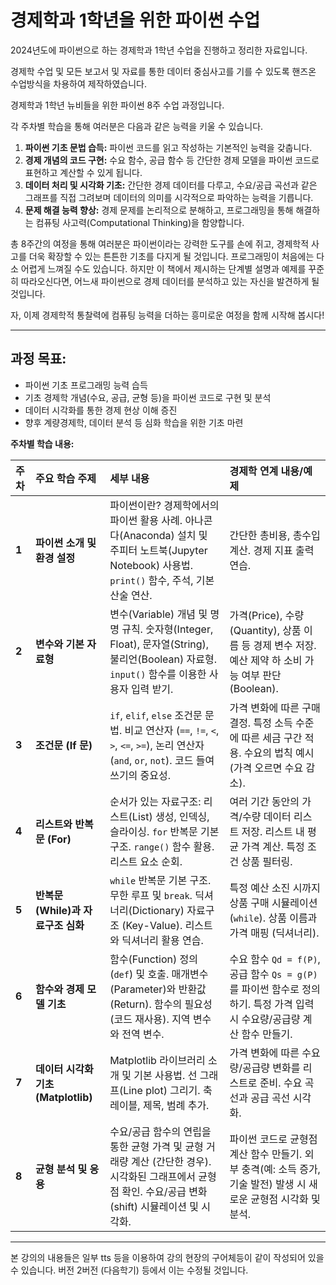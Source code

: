 # 경제학과 1학년을 위한 파이썬 수업 

2024년도에 파이썬으로 하는 경제학과 1학년 수업을 진행하고 정리한 자료입니다. 

경제학 수업 및 모든 보고서 및 자료를 통한 데이터 중심사고를 기를 수 있도록 핸즈온 수업방식을 차용하여 제작하였습니다. 


경제학과 1학년 뉴비들을 위한 파이썬 8주 수업 과정입니다. 




각 주차별 학습을 통해 여러분은 다음과 같은 능력을 키울 수 있습니다.

1.  **파이썬 기초 문법 습득:** 파이썬 코드를 읽고 작성하는 기본적인 능력을 갖춥니다.
2.  **경제 개념의 코드 구현:** 수요 함수, 공급 함수 등 간단한 경제 모델을 파이썬 코드로 표현하고 계산할 수 있게 됩니다.
3.  **데이터 처리 및 시각화 기초:** 간단한 경제 데이터를 다루고, 수요/공급 곡선과 같은 그래프를 직접 그려보며 데이터의 의미를 시각적으로 파악하는 능력을 기릅니다.
4.  **문제 해결 능력 향상:** 경제 문제를 논리적으로 분해하고, 프로그래밍을 통해 해결하는 컴퓨팅 사고력(Computational Thinking)을 함양합니다.

총 8주간의 여정을 통해 여러분은 파이썬이라는 강력한 도구를 손에 쥐고, 경제학적 사고를 더욱 확장할 수 있는 튼튼한 기초를 다지게 될 것입니다. 프로그래밍이 처음에는 다소 어렵게 느껴질 수도 있습니다. 하지만 이 책에서 제시하는 단계별 설명과 예제를 꾸준히 따라오신다면, 어느새 파이썬으로 경제 데이터를 분석하고 있는 자신을 발견하게 될 것입니다.

자, 이제 경제학적 통찰력에 컴퓨팅 능력을 더하는 흥미로운 여정을 함께 시작해 봅시다!

---

## **과정 목표:**

* 파이썬 기초 프로그래밍 능력 습득
* 기초 경제학 개념(수요, 공급, 균형 등)을 파이썬 코드로 구현 및 분석
* 데이터 시각화를 통한 경제 현상 이해 증진
* 향후 계량경제학, 데이터 분석 등 심화 학습을 위한 기초 마련

**주차별 학습 내용:**

| 주차 | 주요 학습 주제                 | 세부 내용                                                                                                                               | 경제학 연계 내용/예제                                                                  |
| :--- | :----------------------------- | :-------------------------------------------------------------------------------------------------------------------------------------- | :------------------------------------------------------------------------------------- |
| **1** | **파이썬 소개 및 환경 설정** | 파이썬이란? 경제학에서의 파이썬 활용 사례. 아나콘다(Anaconda) 설치 및 주피터 노트북(Jupyter Notebook) 사용법. `print()` 함수, 주석, 기본 산술 연산. | 간단한 총비용, 총수입 계산. 경제 지표 출력 연습.                                       |
| **2** | **변수와 기본 자료형** | 변수(Variable) 개념 및 명명 규칙. 숫자형(Integer, Float), 문자열(String), 불리언(Boolean) 자료형. `input()` 함수를 이용한 사용자 입력 받기. | 가격(Price), 수량(Quantity), 상품 이름 등 경제 변수 저장. 예산 제약 하 소비 가능 여부 판단 (Boolean). |
| **3** | **조건문 (If 문)** | `if`, `elif`, `else` 조건문 문법. 비교 연산자 (`==`, `!=`, `<`, `>`, `<=`, `>=`), 논리 연산자 (`and`, `or`, `not`). 코드 들여쓰기의 중요성.      | 가격 변화에 따른 구매 결정. 특정 소득 수준에 따른 세금 구간 적용. 수요의 법칙 예시 (가격 오르면 수요 감소). |
| **4** | **리스트와 반복문 (For)** | 순서가 있는 자료구조: 리스트(List) 생성, 인덱싱, 슬라이싱. `for` 반복문 기본 구조. `range()` 함수 활용. 리스트 요소 순회.                      | 여러 기간 동안의 가격/수량 데이터 리스트 저장. 리스트 내 평균 가격 계산. 특정 조건 상품 필터링. |
| **5** | **반복문 (While)과 자료구조 심화** | `while` 반복문 기본 구조. 무한 루프 및 `break`. 딕셔너리(Dictionary) 자료구조 (Key-Value). 리스트와 딕셔너리 활용 연습.             | 특정 예산 소진 시까지 상품 구매 시뮬레이션 (`while`). 상품 이름과 가격 매핑 (딕셔너리). |
| **6** | **함수와 경제 모델 기초** | 함수(Function) 정의(`def`) 및 호출. 매개변수(Parameter)와 반환값(Return). 함수의 필요성 (코드 재사용). 지역 변수와 전역 변수.             | 수요 함수 `Qd = f(P)`, 공급 함수 `Qs = g(P)`를 파이썬 함수로 정의하기. 특정 가격 입력 시 수요량/공급량 계산 함수 만들기. |
| **7** | **데이터 시각화 기초 (Matplotlib)** | Matplotlib 라이브러리 소개 및 기본 사용법. 선 그래프(Line plot) 그리기. 축 레이블, 제목, 범례 추가.                                 | 가격 변화에 따른 수요량/공급량 변화를 리스트로 준비. 수요 곡선과 공급 곡선 시각화.         |
| **8** | **균형 분석 및 응용** | 수요/공급 함수의 연립을 통한 균형 가격 및 균형 거래량 계산 (간단한 경우). 시각화된 그래프에서 균형점 확인. 수요/공급 변화(shift) 시뮬레이션 및 시각화. | 파이썬 코드로 균형점 계산 함수 만들기. 외부 충격(예: 소득 증가, 기술 발전) 발생 시 새로운 균형점 시각화 및 분석. |


---

본 강의의 내용들은 일부  tts 등을 이용하여 강의 현장의 구어체등이 같이 작성되어 있을 수 있습니다. 버전 2버전 (다음학기) 등에서 이는 수정될 것입니다. 